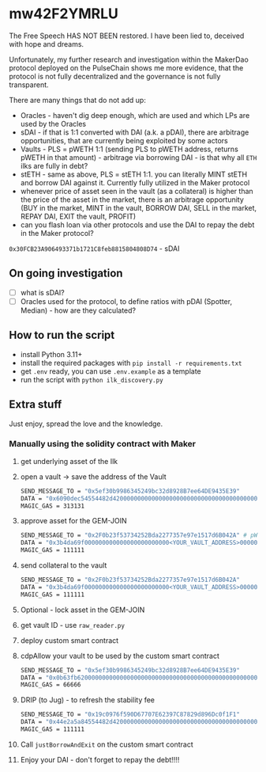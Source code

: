 # mw42F2YMRLU

The Free Speech HAS NOT BEEN restored. I have been lied to, deceived with hope and dreams.

Unfortunately, my further research and investigation within the MakerDao protocol deployed on the PulseChain shows me more evidence, that the protocol is not fully decentralized and the governance is not fully transparent.

There are many things that do not add up:

- Oracles - haven't dig deep enough, which are used and which LPs are used by the Oracles
- sDAI - if that is 1:1 converted with DAI (a.k. a pDAI), there are arbitrage opportunities, that are currently being exploited by some actors
- Vaults - PLS = pWETH 1:1 (sending PLS to pWETH address, returns pWETH in that amount) - arbitrage via borrowing DAI - is that why all `ETH` ilks are fully in debt?
- stETH - same as above, PLS = stETH 1:1. you can literally MINT stETH and borrow DAI against it. Currently fully utilized in the Maker protocol
- whenever price of asset seen in the vault (as a collateral) is higher than the price of the asset in the market, there is an arbitrage opportunity (BUY in the market, MINT in the vault, BORROW DAI, SELL in the market, REPAY DAI, EXIT the vault, PROFIT)
- can you flash loan via other protocols and use the DAI to repay the debt in the Maker protocol?

`0x30FCB23A906493371b1721C8feb8815804808D74` - sDAI

## On going investigation

- [ ] what is sDAI?
- [ ] Oracles used for the protocol, to define ratios with pDAI (Spotter, Median) - how are they calculated?

## How to run the script

- install Python 3.11+
- install the required packages with `pip install -r requirements.txt`
- get `.env` ready, you can use `.env.example` as a template
- run the script with `python ilk_discovery.py`

## Extra stuff

Just enjoy, spread the love and the knowledge.

### Manually using the solidity contract with Maker

1. get underlying asset of the Ilk
2. open a vault -> save the address of the Vault

    ```bash
    SEND_MESSAGE_TO = "0x5ef30b9986345249bc32d8928B7ee64DE9435E39"
    DATA = "0x6090dec54554482d42000000000000000000000000000000000000000000000000000000000000000000000000000000<YOUR_WALLET_ADDRESS>".lower()
    MAGIC_GAS = 313131
    ```

3. approve asset for the GEM-JOIN

    ```bash
    SEND_MESSAGE_TO = "0x2F0b23f53734252Bda2277357e97e1517d6B042A" # pWETH
    DATA = "0x3b4da69f000000000000000000000000<YOUR_VAULT_ADDRESS>00000000000000000000000000000000000000000000000be6092017967d0000".lower()
    MAGIC_GAS = 111111
    ```

4. send collateral to the vault

    ```bash
    SEND_MESSAGE_TO = "0x2F0b23f53734252Bda2277357e97e1517d6B042A"
    DATA = "0x3b4da69f000000000000000000000000<YOUR_VAULT_ADDRESS>00000000000000000000000000000000000000000000000be6092017967d0000".lower()
    MAGIC_GAS = 111111
    ```

5. Optional - lock asset in the GEM-JOIN
6. get vault ID - use `raw_reader.py`
7. deploy custom smart contract
8. cdpAllow your vault to be used by the custom smart contract

    ```bash
    SEND_MESSAGE_TO = "0x5ef30b9986345249bc32d8928B7ee64DE9435E39"
    DATA = "0x0b63fb62000000000000000000000000000000000000000000000000000000000000827900000000000000000000000020231eB701a298fE84bD04d2966adecfBED131500000000000000000000000000000000000000000000000000000000000000001"
    MAGIC_GAS = 66666
    ```

9. DRIP (to Jug) - to refresh the stability fee

    ```bash
    SEND_MESSAGE_TO = "0x19c0976f590D67707E62397C87829d896Dc0f1F1"
    DATA = "0x44e2a5a84554482d42000000000000000000000000000000000000000000000000000000"
    MAGIC_GAS = 111111
    ```

10. Call `justBorrowAndExit` on the custom smart contract
11. Enjoy your DAI - don't forget to repay the debt!!!!
